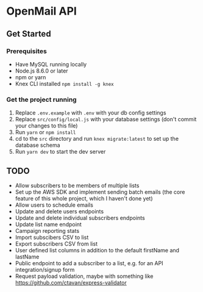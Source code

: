 # OpenMail API

## Get Started

### Prerequisites

* Have MySQL running locally
* Node.js 8.6.0 or later
* npm or yarn
* Knex CLI installed `npm install -g knex`

### Get the project running

1. Replace `.env.example` with `.env` with your db config settings
2. Replace `src/config/local.js` with your database settings (don't commit your changes to this file)
3. Run `yarn` or `npm install`
4. cd to the `src` directory and run `knex migrate:latest` to set up the database schema
5. Run `yarn dev` to start the dev server

## TODO

* Allow subscribers to be members of multiple lists
* Set up the AWS SDK and implement sending batch emails (the core feature of this whole project, which I haven't done yet)
* Allow users to schedule emails
* Update and delete users endpoints
* Update and delete individual subscribers endpoints
* Update list name endpoint
* Campaign reporting stats
* Import subscibers CSV to list
* Export subscribers CSV from list
* User defined list columns in addition to the default firstName and lastName
* Public endpoint to add a subscriber to a list, e.g. for an API integration/signup form
* Request payload validation, maybe with something like https://github.com/ctavan/express-validator
